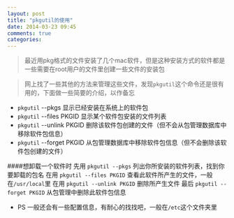 ```yaml
---
layout: post
title: "pkgutil的使用"
date: 2014-03-23 09:45
comments: true
categories: 
---
```

> 最近用pkg格式的文件安装了几个mac软件，但是这种安装方式的软件都是一些需要在root用户的文件里创建一些文件的安装包

> 网上找了一些其他的方法来管理这些文件，发现`pkgutil`这个命令还是很有用的，下面做一些简要的介绍，以作备忘

- `pkgutil` --pkgs 显示已经安装在系统上的软件包
- `pkgutil` --files PKGID 显示某个软件包安装的文件列表
- `pkgutil` --unlink PKGID 删除该软件包创建的文件（但不会从包管理数据库中移除软件包信息）
- `pkgutil` --forget PKGID 从包管理数据库中移除软件包信息（但不会删除该软件包创建的文件）



####想卸载一个软件时
    先用 `pkgutil --pkgs` 列出你所安装的软件列表，找到你要卸载的包名
    在用 `pkgutil --files PKGID` 查看此软件所产生的文件，一般在`/usr/local`里
    在用 `pkgutil --unlink PKGID` 删除所产生文件
    最后 `pkgutil --forget PKGID` 从包管理中删除此软件包信息
    
- PS 一般还会有一些配置信息，有耐心的找找吧，一般在`/etc`这个文件夹里
